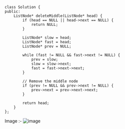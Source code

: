 ```
class Solution {
public:
    ListNode* deleteMiddle(ListNode* head) {
        if (head == NULL || head->next == NULL) {
            return NULL;
        }

        ListNode* slow = head;
        ListNode* fast = head;
        ListNode* prev = NULL; 

        while (fast != NULL && fast->next != NULL) {
            prev = slow;
            slow = slow->next;
            fast = fast->next->next;
        }

        // Remove the middle node
        if (prev != NULL && prev->next != NULL) {
            prev->next = prev->next->next;
        }

        return head;
    }
};

```
Image :- ![image](https://github.com/user-attachments/assets/8ff2b24e-1ab6-4229-aaa1-e60e7c51f7af)
